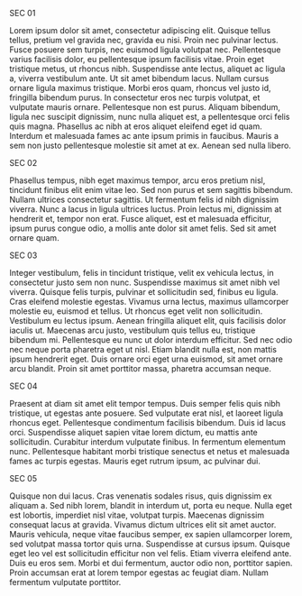 SEC 01

Lorem ipsum dolor sit amet, consectetur adipiscing elit. Quisque tellus tellus, pretium vel gravida nec, gravida eu nisi. Proin nec pulvinar lectus. Fusce posuere sem turpis, nec euismod ligula volutpat nec. Pellentesque varius facilisis dolor, eu pellentesque ipsum facilisis vitae. Proin eget tristique metus, ut rhoncus nibh. Suspendisse ante lectus, aliquet ac ligula a, viverra vestibulum ante. Ut sit amet bibendum lacus. Nullam cursus ornare ligula maximus tristique. Morbi eros quam, rhoncus vel justo id, fringilla bibendum purus. In consectetur eros nec turpis volutpat, et vulputate mauris ornare. Pellentesque non est purus. Aliquam bibendum, ligula nec suscipit dignissim, nunc nulla aliquet est, a pellentesque orci felis quis magna. Phasellus ac nibh at eros aliquet eleifend eget id quam. Interdum et malesuada fames ac ante ipsum primis in faucibus. Mauris a sem non justo pellentesque molestie sit amet at ex. Aenean sed nulla libero.


SEC 02

Phasellus tempus, nibh eget maximus tempor, arcu eros pretium nisl, tincidunt finibus elit enim vitae leo. Sed non purus et sem sagittis bibendum. Nullam ultrices consectetur sagittis. Ut fermentum felis id nibh dignissim viverra. Nunc a lacus in ligula ultrices luctus. Proin lectus mi, dignissim at hendrerit et, tempor non erat. Fusce aliquet, est et malesuada efficitur, ipsum purus congue odio, a mollis ante dolor sit amet felis. Sed sit amet ornare quam.


SEC 03

Integer vestibulum, felis in tincidunt tristique, velit ex vehicula lectus, in consectetur justo sem non nunc. Suspendisse maximus sit amet nibh vel viverra. Quisque felis turpis, pulvinar et sollicitudin sed, finibus eu ligula. Cras eleifend molestie egestas. Vivamus urna lectus, maximus ullamcorper molestie eu, euismod et tellus. Ut rhoncus eget velit non sollicitudin. Vestibulum eu lectus ipsum. Aenean fringilla aliquet elit, quis facilisis dolor iaculis ut. Maecenas arcu justo, vestibulum quis tellus eu, tristique bibendum mi. Pellentesque eu nunc ut dolor interdum efficitur. Sed nec odio nec neque porta pharetra eget ut nisl. Etiam blandit nulla est, non mattis ipsum hendrerit eget. Duis ornare orci eget urna euismod, sit amet ornare arcu blandit. Proin sit amet porttitor massa, pharetra accumsan neque.


SEC 04

Praesent at diam sit amet elit tempor tempus. Duis semper felis quis nibh tristique, ut egestas ante posuere. Sed vulputate erat nisl, et laoreet ligula rhoncus eget. Pellentesque condimentum facilisis bibendum. Duis id lacus orci. Suspendisse aliquet sapien vitae lorem dictum, eu mattis ante sollicitudin. Curabitur interdum vulputate finibus. In fermentum elementum nunc. Pellentesque habitant morbi tristique senectus et netus et malesuada fames ac turpis egestas. Mauris eget rutrum ipsum, ac pulvinar dui.


SEC 05

Quisque non dui lacus. Cras venenatis sodales risus, quis dignissim ex aliquam a. Sed nibh lorem, blandit in interdum ut, porta eu neque. Nulla eget est lobortis, imperdiet nisl vitae, volutpat turpis. Maecenas dignissim consequat lacus at gravida. Vivamus dictum ultrices elit sit amet auctor. Mauris vehicula, neque vitae faucibus semper, ex sapien ullamcorper lorem, sed volutpat massa tortor quis urna. Suspendisse at cursus ipsum. Quisque eget leo vel est sollicitudin efficitur non vel felis. Etiam viverra eleifend ante. Duis eu eros sem. Morbi et dui fermentum, auctor odio non, porttitor sapien. Proin accumsan erat at lorem tempor egestas ac feugiat diam. Nullam fermentum vulputate porttitor.
